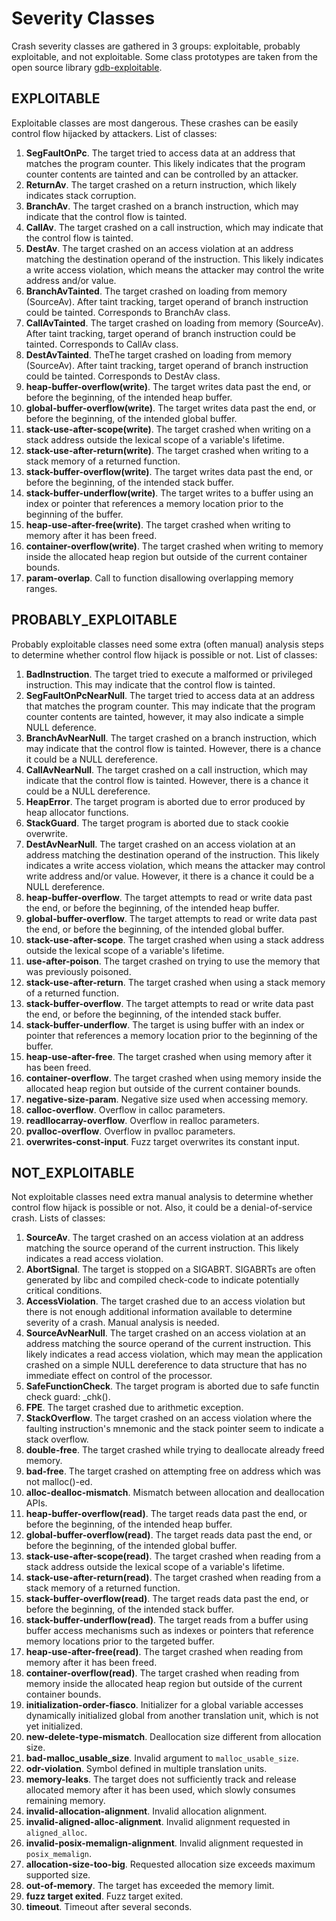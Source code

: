 # Severity Classes

Crash severity classes are gathered in 3 groups: exploitable, probably
exploitable, and not exploitable. Some class prototypes are taken from the open
source library [gdb-exploitable](https://github.com/jfoote/exploitable.git).

## EXPLOITABLE

Exploitable classes are most dangerous. These crashes can be easily control flow
hijacked by attackers. List of classes:

1. **SegFaultOnPc**. The target tried to access data at an address that matches the program counter. This likely indicates that the program counter contents are tainted and can be controlled by an attacker.
2. **ReturnAv**. The target crashed on a return instruction, which likely indicates stack corruption.
3. **BranchAv**. The target crashed on a branch instruction, which may indicate that the control flow is tainted.
4. **CallAv**. The target crashed on a call instruction, which may indicate that the control flow is tainted.
5. **DestAv**. The target crashed on an access violation at an address matching the destination operand of the instruction. This likely indicates a write access violation, which means the attacker may control the write address and/or value.
6. **BranchAvTainted**. The target crashed on loading from memory (SourceAv). After taint tracking, target operand of branch instruction could be tainted. Corresponds to BranchAv class.
7. **CallAvTainted**. The target crashed on loading from memory (SourceAv). After taint tracking, target operand of branch instruction could be tainted. Corresponds to CallAv class.
8. **DestAvTainted**. TheThe target crashed on loading from memory (SourceAv). After taint tracking, target operand of branch instruction could be tainted. Corresponds to DestAv class.
9. **heap-buffer-overflow(write)**. The target writes data past the end, or before the beginning, of the intended heap buffer.
10. **global-buffer-overflow(write)**. The target writes data past the end, or before the beginning, of the intended global buffer.
11. **stack-use-after-scope(write)**. The target crashed when writing on a stack address outside the lexical scope of a variable's lifetime.
12. **stack-use-after-return(write)**. The target crashed when writing to a stack memory of a returned function.
13. **stack-buffer-overflow(write)**. The target writes data past the end, or before the beginning, of the intended stack buffer.
14. **stack-buffer-underflow(write)**. The target writes to a buffer using an index or pointer that references a memory location prior to the beginning of the buffer.
15. **heap-use-after-free(write)**. The target crashed when writing to memory after it has been freed.
16. **container-overflow(write)**. The target crashed when writing to memory inside the allocated heap region but outside of the current container bounds.
17. **param-overlap**. Call to function disallowing overlapping memory ranges.

## PROBABLY\_EXPLOITABLE

Probably exploitable classes need some extra (often manual) analysis steps to
determine whether control flow hijack is possible or not. List of classes:

1. **BadInstruction**. The target tried to execute a malformed or privileged instruction. This may indicate that the control flow is tainted.
2. **SegFaultOnPcNearNull**. The target tried to access data at an address that matches the program counter. This may indicate that the program counter contents are tainted, however, it may also indicate a simple NULL deference.
3. **BranchAvNearNull**. The target crashed on a branch instruction, which may indicate that the control flow is tainted. However, there is a chance it could be a NULL dereference.
4. **CallAvNearNull**. The target crashed on a call instruction, which may indicate that the control flow is tainted. However, there is a chance it could be a NULL dereference.
5. **HeapError**. The target program is aborted due to error produced by heap allocator functions.
6. **StackGuard**. The target program is  aborted due to stack cookie overwrite.
7. **DestAvNearNull**. The target crashed on an access violation at an address matching the destination operand of the instruction. This likely indicates a write access violation, which means the attacker may control write address and/or value. However, it there is a chance it could be a NULL dereference.
8. **heap-buffer-overflow**. The target attempts to read or write data past the end, or before the beginning, of the intended heap buffer.
9. **global-buffer-overflow**. The target attempts to read or write data past the end, or before the beginning, of the intended global buffer.
10. **stack-use-after-scope**. The target crashed when using a stack address outside the lexical scope of a variable's lifetime.
11. **use-after-poison**. The target crashed on trying to use the memory that was previously poisoned.
12. **stack-use-after-return**. The target crashed when using a stack memory of a returned function.
13. **stack-buffer-overflow**. The target attempts to read or write data past the end, or before the beginning, of the intended stack buffer.
14. **stack-buffer-underflow**. The target is using buffer with an index or pointer that references a memory location prior to the beginning of the buffer.
15. **heap-use-after-free**. The target crashed when using memory after it has been freed.
16. **container-overflow**. The target crashed when using memory inside the allocated heap region but outside of the current container bounds.
17. **negative-size-param**. Negative size used when accessing memory.
18. **calloc-overflow**. Overflow in calloc parameters.
19. **readllocarray-overflow**. Overflow in realloc parameters.
20. **pvalloc-overflow**. Overflow in pvalloc parameters.
21. **overwrites-const-input**. Fuzz target overwrites its constant input.

## NOT\_EXPLOITABLE

Not exploitable classes need extra manual analysis to determine whether control
flow hijack is possible or not. Also, it could be a denial-of-service crash.
Lists of classes:

1. **SourceAv**. The target crashed on an access violation at an address matching the source operand of the current instruction. This likely indicates a read access violation.
2. **AbortSignal**. The target is stopped on a SIGABRT. SIGABRTs are often generated by libc and compiled check-code to indicate potentially critical conditions.
3. **AccessViolation**. The target crashed due to an access violation but there is not enough additional information available to determine severity of a crash. Manual analysis is needed.
4. **SourceAvNearNull**. The target crashed on an access violation at an address matching the source operand of the current instruction. This likely indicates a read access violation, which may mean the application crashed on a simple NULL dereference to data structure that has no immediate effect on control of the processor.
5. **SafeFunctionCheck**. The target program is aborted  due to safe functin check guard: \_chk().
6. **FPE**. The target crashed due to arithmetic exception.
7. **StackOverflow**. The target crashed on an access violation where the faulting instruction's mnemonic and the stack pointer seem to indicate a stack overflow.
8. **double-free**. The target crashed while trying to deallocate already freed memory.
9. **bad-free**. The target crashed on attempting free on address which was not malloc()-ed.
10. **alloc-dealloc-mismatch**. Mismatch between allocation and deallocation APIs.
11. **heap-buffer-overflow(read)**. The target reads data past the end, or before the beginning, of the intended heap buffer.
12. **global-buffer-overflow(read)**. The target reads data past the end, or before the beginning, of the intended global buffer.
13. **stack-use-after-scope(read)**. The target crashed when reading from a stack address outside the lexical scope of a variable's lifetime.
14. **stack-use-after-return(read)**. The target crashed when reading from a stack memory of a returned function.
15. **stack-buffer-overflow(read)**. The target reads data past the end, or before the beginning, of the intended stack buffer.
16. **stack-buffer-underflow(read)**. The target reads from a buffer using buffer access mechanisms such as indexes or pointers that reference memory locations prior to the targeted buffer.
17. **heap-use-after-free(read)**. The target crashed when reading from memory after it has been freed.
18. **container-overflow(read)**. The target crashed when reading from memory inside the allocated heap region but outside of the current container bounds.
19. **initialization-order-fiasco**. Initializer for a global variable accesses dynamically initialized global from another translation unit, which is not yet initialized.
20. **new-delete-type-mismatch**. Deallocation size different from allocation size.
21. **bad-malloc_usable_size**. Invalid argument to `malloc_usable_size`.
22. **odr-violation**. Symbol defined in multiple translation units.
23. **memory-leaks**. The target does not sufficiently track and release allocated memory after it has been used, which slowly consumes remaining memory.
24. **invalid-allocation-alignment**. Invalid allocation alignment.
25. **invalid-aligned-alloc-alignment**. Invalid alignment requested in `aligned_alloc`.
26. **invalid-posix-memalign-alignment**. Invalid alignment requested in `posix_memalign`.
27. **allocation-size-too-big**. Requested allocation size exceeds maximum supported size.
28. **out-of-memory**. The target has exceeded the memory limit.
29. **fuzz target exited**. Fuzz target exited.
30. **timeout**. Timeout after several seconds.
